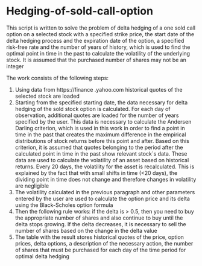 # Hedging-of-sold-call-option

This script is written to solve the problem of delta hedging of a one sold call option on a selected stock with a specified strike price, the start date of the delta hedging process and the expiration date of the option, a specified risk-free rate and the number of years of history, which is used to find the optimal point in time in the past to calculate the volatility of the underlying stock. It is assumed that the purchased number of shares may not be an integer

The work consists of the following steps:
1) Using data from https://finance .yahoo.com historical quotes of the selected stock are loaded
2) Starting from the specified starting date, the data necessary for delta hedging of the sold stock option is calculated. For each day of observation, additional quotes are loaded for the number of years specified by the user. This data is necessary to calculate the Andersen Darling criterion, which is used in this work in order to find a point in time in the past that creates the maximum difference in the empirical distributions of stock returns before this point and after. Based on this criterion, it is assumed that quotes belonging to the period after the calculated point in time in the past show relevant stock`s data. These data are used to calculate the volatility of an asset based on historical returns. Every 20 days, the volatility for the asset is recalculated. This is explained by the fact that with small shifts in time (<20 days), the dividing point in time does not change and therefore changes in volatility are negligible
3) The volatility calculated in the previous paragraph and other parameters entered by the user are used to calculate the option price and its delta using the Black-Scholes option formula
4) Then the following rule works: if the delta is > 0.5, then you need to buy the appropriate number of shares and also continue to buy until the delta stops growing. If the delta decreases, it is necessary to sell the number of shares based on the change in the delta value
5) The table with the result stores historical quotes of the price, option prices, delta options, a description of the necessary action, the number of shares that must be purchased for each day of the time period for optimal delta hedging
